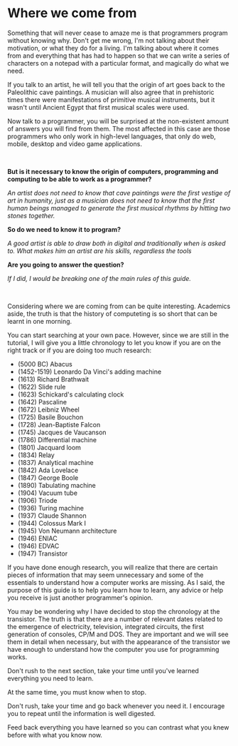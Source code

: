 # Where we come from

Something that will never cease to amaze me is that programmers program without knowing why. Don't get me wrong, I'm not talking about their motivation, or what they do for a living. I'm talking about where it comes from and everything that has had to happen so that we can write a series of characters on a notepad with a particular format, and magically do what we need.

If you talk to an artist, he will tell you that the origin of art goes back to the Paleolithic cave paintings. A musician will also agree that in prehistoric times there were manifestations of primitive musical instruments, but it wasn't until Ancient Egypt that first musical scales were used.

Now talk to a programmer, you will be surprised at the non-existent amount of answers you will find from them. The most affected in this case are those programmers who only work in high-level languages, that only do web, mobile, desktop and video game applications.

<br/>

**But is it necessary to know the origin of computers, programming and computing to be able to work as a programmer?**

*An artist does not need to know that cave paintings were the first vestige of art in humanity, just as a musician does not need to know that the first human beings managed to generate the first musical rhythms by hitting two stones together.*

**So do we need to know it to program?**

*A good artist is able to draw both in digital and traditionally when is asked to. What makes him an artist are his skills, regardless the tools*

**Are you going to answer the question?**

*If I did, I would be breaking one of the main rules of this guide.*

<br/>

Considering where we are coming from can be quite interesting. Academics aside, the truth is that the history of computeting is so short that can be learnt in one morning.

You can start searching at your own pace. However, since we are still in the tutorial, I will give you a little chronology to let you know if you are on the right track or if you are doing too much research:

- (5000 BC) Abacus
- (1452-1519) Leonardo Da Vinci's adding machine
- (1613) Richard Brathwait
- (1622) Slide rule
- (1623) Schickard's calculating clock
- (1642) Pascaline
- (1672) Leibniz Wheel
- (1725) Basile Bouchon
- (1728) Jean-Baptiste Falcon
- (1745) Jacques de Vaucanson
- (1786) Differential machine
- (1801) Jacquard loom
- (1834) Relay
- (1837) Analytical machine
- (1842) Ada Lovelace
- (1847) George Boole
- (1890) Tabulating machine
- (1904) Vacuum tube
- (1906) Triode
- (1936) Turing machine
- (1937) Claude Shannon
- (1944) Colossus Mark I
- (1945) Von Neumann architecture
- (1946) ENIAC
- (1946) EDVAC
- (1947) Transistor

If you have done enough research, you will realize that there are certain pieces of information that may seem unnecessary and some of the essentials to understand how a computer works are missing. As I said, the purpose of this guide is to help you learn how to learn, any advice or help you receive is just another programmer's opinion.

You may be wondering why I have decided to stop the chronology at the transistor. The truth is that there are a number of relevant dates related to the emergence of electricity, television, integrated circuits, the first generation of consoles, CP/M and DOS. They are important and we will see them in detail when necessary, but with the appearance of the transistor we have enough to understand how the computer you use for programming works.

Don't rush to the next section, take your time until you've learned everything you need to learn.

At the same time, you must know when to stop.

Don't rush, take your time and go back whenever you need it. I encourage you to repeat until the information is well digested.

Feed back everything you have learned so you can contrast what you knew before with what you know now.